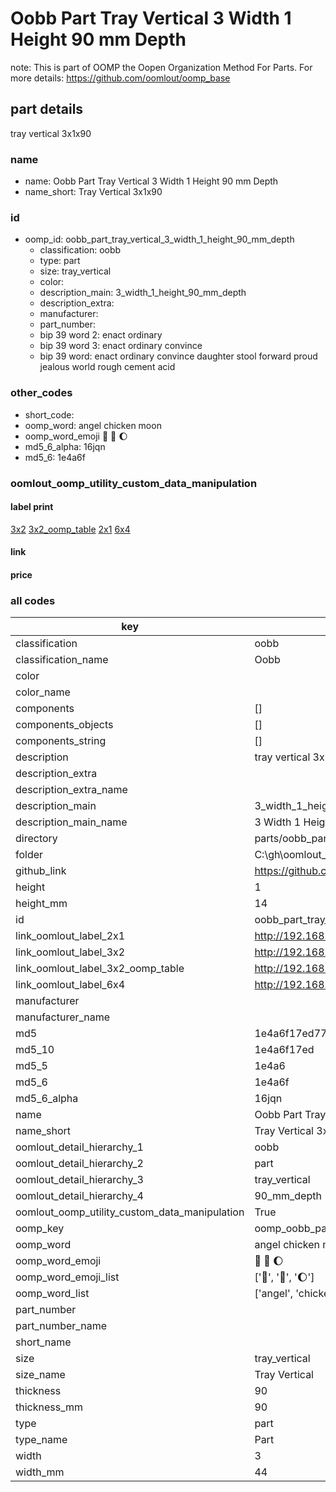 # Oobb Part Tray Vertical 3 Width 1 Height 90 mm Depth  

note: This is part of OOMP the Oopen Organization Method For Parts. For more details: https://github.com/oomlout/oomp_base

##  part details
  



tray vertical 3x1x90



### name
* name: Oobb Part Tray Vertical 3 Width 1 Height 90 mm Depth
* name_short: Tray Vertical 3x1x90 
### id
* oomp_id: oobb_part_tray_vertical_3_width_1_height_90_mm_depth
  * classification: oobb
  * type: part
  * size: tray_vertical
  * color: 
  * description_main: 3_width_1_height_90_mm_depth
  * description_extra: 
  * manufacturer: 
  * part_number: 
  * bip 39 word 2: enact ordinary
  * bip 39 word 3: enact ordinary convince
  * bip 39 word: enact ordinary convince daughter stool forward proud jealous world rough cement acid

### other_codes
* short_code: 
* oomp_word: angel chicken moon
* oomp_word_emoji :angel: :chicken: :moon:
* md5_6_alpha: 16jqn
* md5_6: 1e4a6f






### oomlout_oomp_utility_custom_data_manipulation
#### label print
[3x2](http://192.168.1.245:1112/?label=oomp%2016jqn)
[3x2_oomp_table](http://192.168.1.108:1112/?label=oomp%2016jqn)
[2x1](http://192.168.1.242:1112/?label=oomp%2016jqn)
[6x4](http://192.168.1.55:1112/?label=oomp%2016jqn)    

#### link

                              

#### price







### all codes 
| key | value |  
| --- | --- |  
| classification | oobb |  
| classification_name | Oobb |  
| color |  |  
| color_name |  |  
| components | [] |  
| components_objects | [] |  
| components_string | [] |  
| description | tray vertical 3x1x90 |  
| description_extra |  |  
| description_extra_name |  |  
| description_main | 3_width_1_height_90_mm_depth |  
| description_main_name | 3 Width 1 Height 90 mm Depth |  
| directory | parts/oobb_part_tray_vertical_3_width_1_height_90_mm_depth |  
| folder | C:\gh\oomlout_oobb_version_4_generated_parts\parts\oobb_part_tray_vertical_3_width_1_height_90_mm_depth |  
| github_link | https://github.com/oomlout/oomlout_oomp_part_src/tree/main/parts/oobb_part_tray_vertical_3_width_1_height_90_mm_depth |  
| height | 1 |  
| height_mm | 14 |  
| id | oobb_part_tray_vertical_3_width_1_height_90_mm_depth |  
| link_oomlout_label_2x1 | http://192.168.1.242:1112/?label=oomp%2016jqn |  
| link_oomlout_label_3x2 | http://192.168.1.245:1112/?label=oomp%2016jqn |  
| link_oomlout_label_3x2_oomp_table | http://192.168.1.108:1112/?label=oomp%2016jqn |  
| link_oomlout_label_6x4 | http://192.168.1.55:1112/?label=oomp%2016jqn |  
| manufacturer |  |  
| manufacturer_name |  |  
| md5 | 1e4a6f17ed7795996f6b337c5f27124b |  
| md5_10 | 1e4a6f17ed |  
| md5_5 | 1e4a6 |  
| md5_6 | 1e4a6f |  
| md5_6_alpha | 16jqn |  
| name | Oobb Part Tray Vertical 3 Width 1 Height 90 mm Depth |  
| name_short | Tray Vertical 3x1x90  |  
| oomlout_detail_hierarchy_1 | oobb |  
| oomlout_detail_hierarchy_2 | part |  
| oomlout_detail_hierarchy_3 | tray_vertical |  
| oomlout_detail_hierarchy_4 | 90_mm_depth |  
| oomlout_oomp_utility_custom_data_manipulation | True |  
| oomp_key | oomp_oobb_part_tray_vertical_3_width_1_height_90_mm_depth |  
| oomp_word | angel chicken moon |  
| oomp_word_emoji | :angel: :chicken: :moon: |  
| oomp_word_emoji_list | [':angel:', ':chicken:', ':moon:'] |  
| oomp_word_list | ['angel', 'chicken', 'moon'] |  
| part_number |  |  
| part_number_name |  |  
| short_name |  |  
| size | tray_vertical |  
| size_name | Tray Vertical |  
| thickness | 90 |  
| thickness_mm | 90 |  
| type | part |  
| type_name | Part |  
| width | 3 |  
| width_mm | 44 |  
